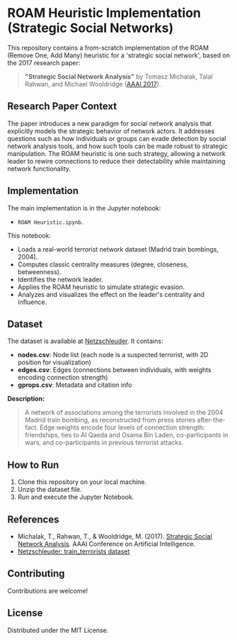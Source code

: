 # ROAM Heuristic Implementation (Strategic Social Networks)

This repository contains a from-scratch implementation of the ROAM (Remove One, Add Many) heuristic for a 'strategic social network', based on the 2017 research paper:

> **"Strategic Social Network Analysis"** by Tomasz Michalak, Talal Rahwan, and Michael Wooldridge ([AAAI 2017](https://aaai.org/papers/11142-aaai-31-2017/)).

## Research Paper Context

The paper introduces a new paradigm for social network analysis that explicitly models the strategic behavior of network actors. It addresses questions such as how individuals or groups can evade detection by social network analysis tools, and how such tools can be made robust to strategic manipulation. The ROAM heuristic is one such strategy, allowing a network leader to rewire connections to reduce their detectability while maintaining network functionality.

## Implementation

The main implementation is in the Jupyter notebook:
- `ROAM Heuristic.ipynb`.

This notebook:
- Loads a real-world terrorist network dataset (Madrid train bombings, 2004).
- Computes classic centrality measures (degree, closeness, betweenness).
- Identifies the network leader.
- Applies the ROAM heuristic to simulate strategic evasion.
- Analyzes and visualizes the effect on the leader's centrality and influence.

## Dataset

The dataset is available at [Netzschleuder](https://networks.skewed.de/net/train_terrorists). It contains:
- **nodes.csv**: Node list (each node is a suspected terrorist, with 2D position for visualization)
- **edges.csv**: Edges (connections between individuals, with weights encoding connection strength)
- **gprops.csv**: Metadata and citation info

**Description:**
> A network of associations among the terrorists involved in the 2004 Madrid train bombing, as reconstructed from press stories after-the-fact. Edge weights encode four levels of connection strength: friendships, ties to Al Qaeda and Osama Bin Laden, co-participants in wars, and co-participants in previous terrorist attacks.

## How to Run

1. Clone this repository on your local machine.
2. Unzip the dataset file.
3. Run and execute the Jupyter Notebook.

## References
- Michalak, T., Rahwan, T., & Wooldridge, M. (2017). [Strategic Social Network Analysis](https://aaai.org/papers/11142-aaai-31-2017/). AAAI Conference on Artificial Intelligence.
- [Netzschleuder: train_terrorists dataset](https://networks.skewed.de/net/train_terrorists)

## Contributing

Contributions are welcome!

## License

Distributed under the MIT License.
